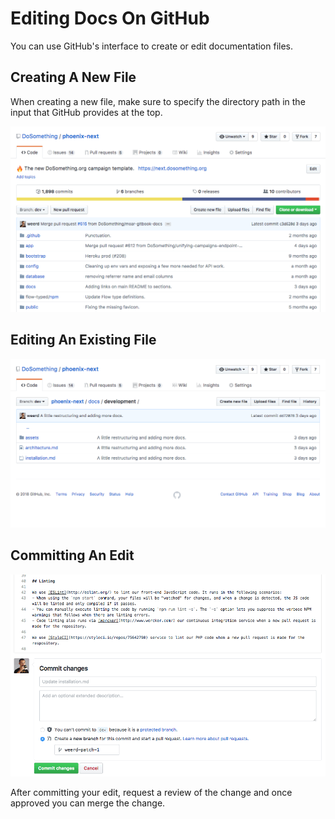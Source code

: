 # Editing Docs On GitHub

You can use GitHub's interface to create or edit documentation files.

## Creating A New File

When creating a new file, make sure to specify the directory path in the input that GitHub provides at the top.

![Creating A New File On GitHub](../../.gitbook/assets/creating-a-new-file-on-github%20%281%29.gif)

## Editing An Existing File

![Editing An Existing File On GitHub](../../.gitbook/assets/editing-an-existing-file-on-github%20%281%29.gif)

## Committing An Edit

![Committing An Edit](../../.gitbook/assets/committing-an-edit.gif)

After committing your edit, request a review of the change and once approved you can merge the change.

